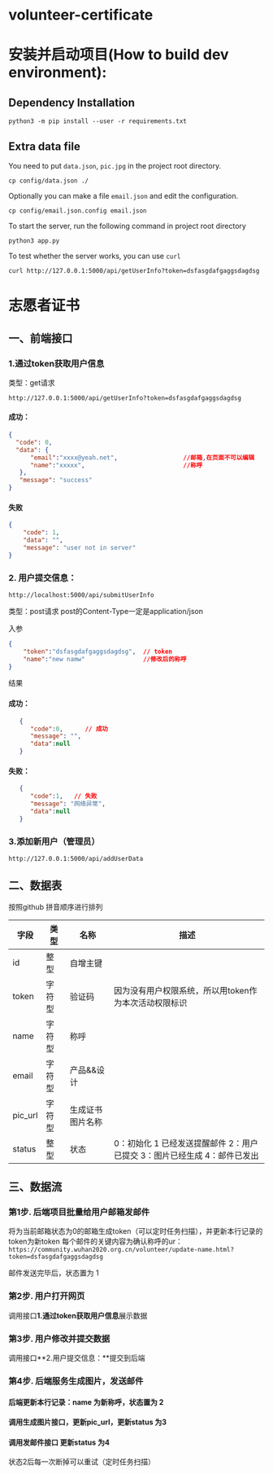 # volunteer-certificate
# 安装并启动项目(How to build dev environment):
## Dependency Installation
```shell
python3 -m pip install --user -r requirements.txt
```
## Extra data file
You need to put `data.json`, `pic.jpg` in the project root directory.
```shell
cp config/data.json ./
```
Optionally you can make a file `email.json` and edit the configuration.
```shell
cp config/email.json.config email.json
```
To start the server, run the following command in project root directory
```shell
python3 app.py
```
To test whether the server works, you can use `curl`
```shell
curl http://127.0.0.1:5000/api/getUserInfo?token=dsfasgdafgaggsdagdsg
```
# 志愿者证书

## 一、前端接口


### 1.通过token获取用户信息
类型：get请求 

`http://127.0.0.1:5000/api/getUserInfo?token=dsfasgdafgaggsdagdsg`

#### 成功：
```json
{
  "code": 0,
  "data": {
      "email":"xxxx@yeah.net",                  //邮箱,在页面不可以编辑
      "name":"xxxxx",                           //称呼
   },
   "message": "success"
}
```

#### 失败
```json
{
    "code": 1,
    "data": "",
    "message": "user not in server"
}
```
### 2. 用户提交信息：

`http://localhost:5000/api/submitUserInfo`

类型：post请求  post的Content-Type一定是application/json

入参

```json
{
    "token":"dsfasgdafgaggsdagdsg",  // token
    "name":"new namw"                //修改后的称呼
}
```

结果
#### 成功：
```json
   {
      "code":0,      // 成功
      "message": "",
      "data":null
   }
```
#### 失败：
```json
   {
      "code":1,   // 失败
      "message": "网络异常",
      "data":null    
   }
```

 ### 3.添加新用户（管理员）
 `http://127.0.0.1:5000/api/addUserData`

## 二、数据表

按照github 拼音顺序进行排列

| 字段                                                  | 类型                                                | 名称   | 描述                                      |
| ----------------------------------------------------- | ---------- | ------------------------------------------- | ------------ |
| id         | 整型    | 自增主键 |       |
| token | 字符型 | 验证码 | 因为没有用户权限系统，所以用token作为本次活动权限标识 |
| name       | 字符型    | 称呼 |    |
| email            | 字符型         | 产品&&设计 |     |
| pic_url        | 字符型     | 生成证书图片名称 |     |
| status           | 整型        | 状态   | 0：初始化 1 已经发送提醒邮件 2：用户已提交 3：图片已经生成 4：邮件已发出 |

## 三、数据流
 ### 第1步. 后端项目批量给用户邮箱发邮件
   将为当前邮箱状态为0的邮箱生成token（可以定时任务扫描），并更新本行记录的token为新token
   每个邮件的关键内容为确认称呼的ur：
`https://community.wuhan2020.org.cn/volunteer/update-name.html?token=dsfasgdafgaggsdagdsg`

邮件发送完毕后，状态置为 1

 ### 第2步. 用户打开网页
 调用接口**1.通过token获取用户信息**展示数据

 ### 第3步. 用户修改并提交数据

 调用接口**2.用户提交信息：**提交到后端
 
  ### 第4步. 后端服务生成图片，发送邮件
  #### 后端更新本行记录：name 为新称呼，状态置为 2
  #### 调用生成图片接口，更新pic_url，更新status 为3
  #### 调用发邮件接口 更新status 为4
  
  状态2后每一次断掉可以重试（定时任务扫描）
  
